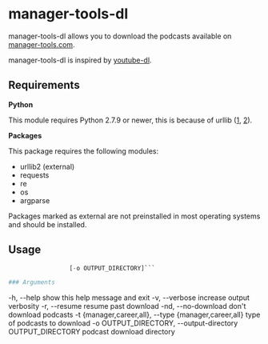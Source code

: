 # manager-tools-dl

manager-tools-dl allows you to download the podcasts available on [manager-tools.com](https://www.manager-tools.com/).

manager-tools-dl is inspired by [youtube-dl](https://github.com/rg3/youtube-dl/).

## Requirements

**Python**

This module requires Python 2.7.9 or newer, this is because of urllib ([1](https://urllib3.readthedocs.org/en/latest/security.html#insecureplatformwarning), [2](https://urllib3.readthedocs.org/en/latest/security.html#insecureplatformwarning)).

**Packages**

This package requires the following modules:
* urllib2 (external)
* requests
* re
* os
* argparse

Packages marked as external are not preinstalled in most operating systems and should be installed.

## Usage
```manager-tools-dl.py [-h] [-v] [-r | -nd] [-t {manager,career,all}]
                 [-o OUTPUT_DIRECTORY]```

### Arguments

```
  -h, --help            show this help message and exit
  -v, --verbose         increase output verbosity
  -r, --resume          resume past download
  -nd, --no-download    don't download podcasts
  -t {manager,career,all}, --type {manager,career,all}
                        type of podcasts to download
  -o OUTPUT_DIRECTORY, --output-directory OUTPUT_DIRECTORY
                        podcast download directory
```
